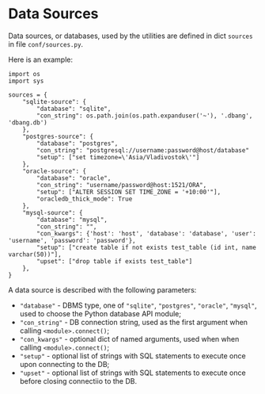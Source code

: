 # Data Sources

Data sources, or databases, used by the utilities are defined in dict `sources` in file `conf/sources.py`.

Here is an example:

```
import os
import sys

sources = {
    "sqlite-source": {
        "database": "sqlite",
        "con_string": os.path.join(os.path.expanduser('~'), '.dbang', 'dbang.db')
    },
    "postgres-source": {
        "database": "postgres",
        "con_string": "postgresql://username:password@host/database"
        "setup": ["set timezone=\'Asia/Vladivostok\'"]
    },
    "oracle-source": {
        "database": "oracle",
        "con_string": "username/password@host:1521/ORA",
        "setup": ["ALTER SESSION SET TIME_ZONE = '+10:00'"],
        "oracledb_thick_mode": True
    },
    "mysql-source": {
        "database": "mysql",
        "con_string": "",
        "con_kwargs": {'host': 'host', 'database': 'database', 'user': 'username', 'password': 'password'},
        "setup": ["create table if not exists test_table (id int, name varchar(50))"],
        "upset": ["drop table if exists test_table"]
    },
}
```

A data source is described with the following parameters:

* `"database"` - DBMS type, one of `"sqlite"`, `"postgres"`, `"oracle"`, `"mysql"`, used to choose the Python database API module;
* `"con_string"` - DB connection string, used as the first argument when calling `<module>.connect()`;
* `"con_kwargs"` - optional dict of named arguments, used when when calling `<module>.connect()`;
* `"setup"` - optional list of strings with SQL statements to execute once upon connecting to the DB;
* `"upset"` - optional list of strings with SQL statements to execute once before closing connectiio to the DB.
